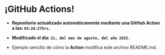 # ¡GitHub Actions!
* **Repositorio actualizado automáticamente mediante una GitHub Action a las: `03:26:27hrs.`**
* **Modificado el día: `21, del mes de agosto, del año 2025.`**

* Ejemplo sencillo de cómo la **Action** modifica este archivo README.md.
